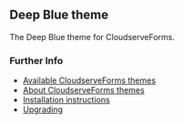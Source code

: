 ## Deep Blue theme

The Deep Blue theme for CloudserveForms.


### Further Info

- [Available CloudserveForms themes](https://themes.cloudservetechcentral.com/)
- [About CloudserveForms themes](https://docs.cloudservetechcentral.com/userdoc/themes/) 
- [Installation instructions](https://docs.cloudservetechcentral.com/userdoc/themes/installing/)
- [Upgrading](https://docs.cloudservetechcentral.com/userdoc/themes/upgrading/)
